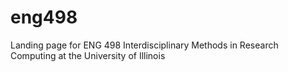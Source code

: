 # eng498
Landing page for ENG 498 Interdisciplinary Methods in Research Computing at the University of Illinois
